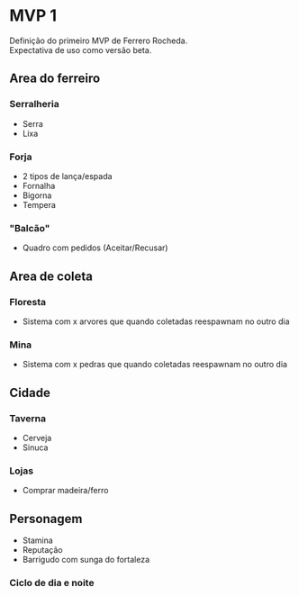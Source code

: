 # MVP 1
Definição do primeiro MVP de Ferrero Rocheda. <br>Expectativa de uso como versão beta.


## Area do ferreiro
### Serralheria
* Serra
* Lixa

### Forja
* 2 tipos de lança/espada
* Fornalha
* Bigorna
* Tempera

### "Balcão"
* Quadro com pedidos (Aceitar/Recusar)


## Area de coleta
### Floresta
* Sistema com x arvores que quando coletadas reespawnam no outro dia

### Mina
* Sistema com x pedras que quando coletadas reespawnam no outro dia


## Cidade

### Taverna
* Cerveja
* Sinuca

### Lojas
* Comprar madeira/ferro

## Personagem
* Stamina
* Reputação
* Barrigudo com sunga do fortaleza

### Ciclo de dia e noite